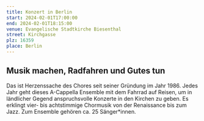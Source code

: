 ```yaml
---
title: Konzert in Berlin
start: 2024-02-01T17:00:00
end: 2024-02-01T18:15:00
venue: Evangelische Stadtkirche Biesenthal
street: Kirchgasse
plz: 16359
place: Berlin
---
```


## Musik machen, Radfahren und Gutes tun

Das ist Herzenssache des Chores seit seiner Gründung im Jahr 1986. Jedes Jahr geht dieses A-Cappella Ensemble mit dem Fahrrad auf Reisen, um in ländlicher Gegend anspruchsvolle Konzerte in den Kirchen zu geben. Es erklingt vier- bis achtstimmige Chormusik von der Renaissance bis zum Jazz. Zum Ensemble gehören ca. 25 Sänger*innen.